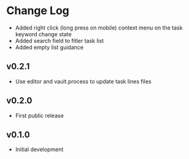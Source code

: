 # Change Log

- Added right click (long press on mobile) context menu on the task keyword change state
- Added search field to fitler task list
- Added empty list guidance

## v0.2.1

- Use editor and vault.process to update task lines files

## v0.2.0

- First public release

## v0.1.0

- Initial development
